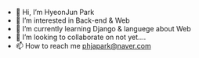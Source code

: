 - 👋 Hi, I’m HyeonJun Park
- 👀 I’m interested in Back-end & Web
- 🌱 I’m currently learning Django & languege about Web
- 💞️ I’m looking to collaborate on not yet....
- 📫 How to reach me phjapark@naver.com

<!---
PHJ1216/PHJ1216 is a ✨ special ✨ repository because its `README.md` (this file) appears on your GitHub profile.
You can click the Preview link to take a look at your changes.
--->
